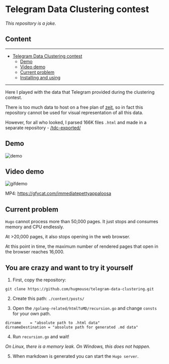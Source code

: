 # Telegram Data Clustering contest 

*This repository is a joke.* 

## Content

-----

- [Telegram Data Clustering contest](#telegram-data-clustering-contest)
  * [Demo](#demo)
  * [Video demo](#video-demo)
  * [Current problem](#current-problem)
  * [Installing and using](#you-are-crazy-and-want-to-try-it-yourself)
  
-----

Here I played with the data that Telegram provided during the clustering contest.

There is too much data to host on a free plan of [zeit](https://zeit.co), so in fact this repository cannot be used for visual representation of all this data.

However, for all who looked, I parsed 166K files `.html` and made in a separate repository - [/tdc-exported/](https://github.com/hugmouse/tdc-exported)

## Demo

![demo](https://i.imgur.com/LtqNv4Y.jpg)

## Video demo

![gifdemo](https://s5.gifyu.com/images/conv.gif)

MP4: https://gfycat.com/immediatepettyappaloosa

## Current problem

`Hugo` cannot process more than 50,000 pages. It just stops and consumes memory and CPU endlessly.

At >20,000 pages, it also stops opening in the web browser.

At this point in time, the maximum number of rendered pages that open in the browser reaches 16,000.

## You are crazy and want to try it yourself

1. First, copy the repository:
```
git clone https://github.com/hugmouse/telegram-data-clustering.git
```

2. Create this path: `./content/posts/`

3. Open the `/golang-related/htmlToMD/recursion.go` and change `consts` for your own path.

```
dirname    = "absolute path to .html data"
dirnameDestination = "absolute path for generated .md data"
```

4. Run `recursion.go` and wait!

*On Linux, there is a memory leak.*
*On Windows, this does not happen.*

5. When markdown is generated you can start the `Hugo server`.
